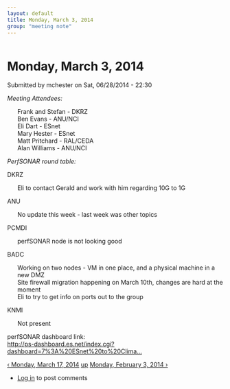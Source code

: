 ```yaml
---
layout: default
title: Monday, March 3, 2014 
group: "meeting note"
---
```


<div id="content" class="column">
    <div class="section">
        <a id="main-content"></a>
        <h1 class="title" id="page-title">
            Monday, March 3, 2014         
        </h1>
        <div class="region region-content">
            <div id="block-system-main" class="block block-system">
                <div class="content">
                    <div id="node-23" class="node node-book node-full clearfix" about="/content/monday-march-3-2014" typeof="sioc:Item foaf:Document">
                        <span property="dc:title" content="Monday, March 3, 2014 " class="rdf-meta element-hidden"></span><span property="sioc:num_replies" content="0" datatype="xsd:integer" class="rdf-meta element-hidden"></span>
                        <div class="meta submitted">
                            <span property="dc:date dc:created" content="2014-06-28T22:30:59-07:00" datatype="xsd:dateTime" rel="sioc:has_creator">Submitted by <span class="username" xml:lang="" about="/users/mchester" typeof="sioc:UserAccount" property="foaf:name" datatype="">mchester</span> on Sat, 06/28/2014 - 22:30</span>    
                        </div>
                        <div class="content clearfix">
                            <div class="field field-name-body field-type-text-with-summary field-label-hidden">
                                <div class="field-items">
                                    <div class="field-item even" property="content:encoded">
                                        <p><em>Meeting Attendees:</em></p>
                                        <ul>
                                            Frank and Stefan - DKRZ<br>
                                            Ben Evans - ANU/NCI<br>
                                            Eli Dart - ESnet<br>
                                            Mary Hester - ESnet<br>
                                            Matt Pritchard - RAL/CEDA<br>
                                            Alan Williams - ANU/NCI
                                        </ul>
                                        <p><em>PerfSONAR round table:</em></p>
                                        <p>DKRZ</p>
                                        <ul>Eli to contact Gerald and work with him regarding 10G to 1G</ul>
                                        <p>ANU</p>
                                        <ul>No update this week - last week was other topics</ul>
                                        <p>PCMDI</p>
                                        <ul>perfSONAR node is not looking good</ul>
                                        <p>BADC</p>
                                        <ul>Working on two nodes - VM in one place, and a physical machine in a new DMZ<br>
                                            Site firewall migration happening on March 10th, changes are hard at the moment<br>
                                            Eli to try to get info on ports out to the group
                                        </ul>
                                        <p>KNMI</p>
                                        <ul>Not present</ul>
                                        <p>perfSONAR dashboard link:<br><a href="http://ps-dashboard.es.net/index.cgi?dashboard=7%3A%20ESnet%20to%20Climate%20Sites">http://ps-dashboard.es.net/index.cgi?dashboard=7%3A%20ESnet%20to%20Clima...</a></p>
                                    </div>
                                </div>
                            </div>
                            <div id="book-navigation-14" class="book-navigation">
                                <div class="page-links clearfix">
                                    <a href="/content/monday-march-17-2014" class="page-previous" title="Go to previous page">‹ Monday, March 17, 2014</a>
                                    <a href="/content/meeting-notes" class="page-up" title="Go to parent page">up</a>
                                    <a href="/content/monday-february-3-2014" class="page-next" title="Go to next page">Monday, February 3, 2014 ›</a>
                                </div>
                            </div>
                        </div>
                        <div class="link-wrapper">
                            <ul class="links inline">
                                <li class="comment_forbidden first last"><span><a href="/user/login?destination=node/23%23comment-form">Log in</a> to post comments</span></li>
                            </ul>
                        </div>
                    </div>
                </div>
            </div>
        </div>
    </div>
</div>